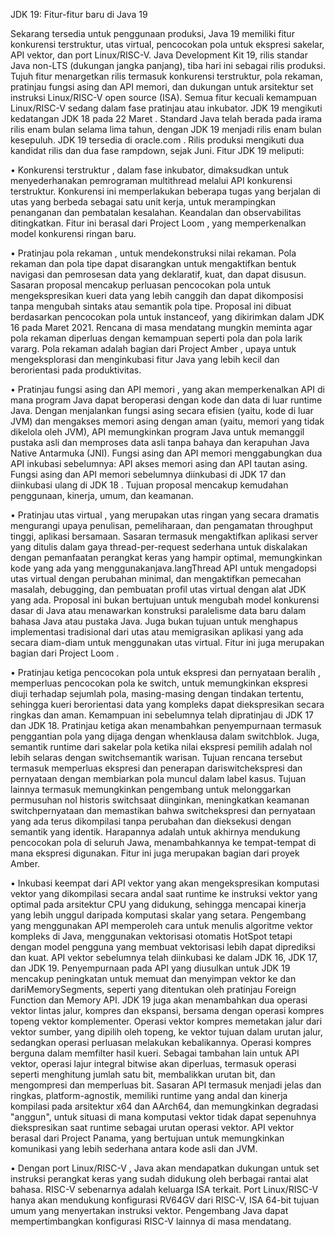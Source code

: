 JDK 19: Fitur-fitur baru di Java 19

Sekarang tersedia untuk penggunaan produksi, Java 19 memiliki fitur konkurensi terstruktur, utas virtual, pencocokan pola untuk ekspresi sakelar, API vektor, dan port Linux/RISC-V. Java Development Kit 19, rilis standar Java non-LTS (dukungan jangka panjang), tiba hari ini sebagai rilis produksi. Tujuh fitur menargetkan rilis termasuk konkurensi terstruktur, pola rekaman, pratinjau fungsi asing dan API memori, dan dukungan untuk arsitektur set instruksi Linux/RISC-V open source (ISA). Semua fitur kecuali kemampuan Linux/RISC-V sedang dalam fase pratinjau atau inkubator. JDK 19 mengikuti kedatangan JDK 18 pada 22 Maret . Standard Java telah berada pada irama rilis enam bulan selama lima tahun, dengan JDK 19 menjadi rilis enam bulan kesepuluh. JDK 19 tersedia di oracle.com . Rilis produksi mengikuti dua kandidat rilis dan dua fase rampdown, sejak Juni. Fitur JDK 19 meliputi:

•	Konkurensi terstruktur , dalam fase inkubator, dimaksudkan untuk menyederhanakan pemrograman multithread melalui API konkurensi terstruktur. Konkurensi ini memperlakukan beberapa tugas yang berjalan di utas yang berbeda sebagai satu unit kerja, untuk merampingkan penanganan dan pembatalan kesalahan. Keandalan dan observabilitas ditingkatkan. Fitur ini berasal dari Project Loom , yang memperkenalkan model konkurensi ringan baru.

•	Pratinjau pola rekaman , untuk mendekonstruksi nilai rekaman. Pola rekaman dan pola tipe dapat disarangkan untuk mengaktifkan bentuk navigasi dan pemrosesan data yang deklaratif, kuat, dan dapat disusun. Sasaran proposal mencakup perluasan pencocokan pola untuk mengekspresikan kueri data yang lebih canggih dan dapat dikomposisi tanpa mengubah sintaks atau semantik pola tipe. Proposal ini dibuat berdasarkan pencocokan pola untuk instanceof, yang dikirimkan dalam JDK 16  pada Maret 2021. Rencana di masa mendatang mungkin meminta agar pola rekaman diperluas dengan kemampuan seperti pola dan pola larik vararg. Pola rekaman adalah bagian dari Project Amber , upaya untuk mengeksplorasi dan menginkubasi fitur Java yang lebih kecil dan berorientasi pada produktivitas.

•	Pratinjau fungsi asing dan API memori , yang akan memperkenalkan API di mana program Java dapat beroperasi dengan kode dan data di luar runtime Java. Dengan menjalankan fungsi asing secara efisien (yaitu, kode di luar JVM) dan mengakses memori asing dengan aman (yaitu, memori yang tidak dikelola oleh JVM), API memungkinkan program Java untuk memanggil pustaka asli dan memproses data asli tanpa bahaya dan kerapuhan Java Native Antarmuka (JNI). Fungsi asing dan API memori menggabungkan dua API inkubasi sebelumnya: API akses memori asing dan API tautan asing. Fungsi asing dan API memori sebelumnya diinkubasi di JDK 17 dan diinkubasi ulang di JDK 18 . Tujuan proposal mencakup kemudahan penggunaan, kinerja, umum, dan keamanan.

•	Pratinjau utas virtual , yang merupakan utas ringan yang secara dramatis mengurangi upaya penulisan, pemeliharaan, dan pengamatan throughput tinggi, aplikasi bersamaan. Sasaran termasuk mengaktifkan aplikasi server yang ditulis dalam gaya thread-per-request sederhana untuk diskalakan dengan pemanfaatan perangkat keras yang hampir optimal, memungkinkan kode yang ada yang menggunakanjava.langThread API untuk mengadopsi utas virtual dengan perubahan minimal, dan mengaktifkan pemecahan masalah, debugging, dan pembuatan profil utas virtual dengan alat JDK yang ada. Proposal ini bukan bertujuan untuk mengubah model konkurensi dasar di Java atau menawarkan konstruksi paralelisme data baru dalam bahasa Java atau pustaka Java. Juga bukan tujuan untuk menghapus implementasi tradisional dari utas atau memigrasikan aplikasi yang ada secara diam-diam untuk menggunakan utas virtual. Fitur ini juga merupakan bagian dari Project Loom .

•	Pratinjau ketiga pencocokan pola untuk ekspresi dan pernyataan beralih , memperluas pencocokan pola ke switch, untuk memungkinkan ekspresi diuji terhadap sejumlah pola, masing-masing dengan tindakan tertentu, sehingga kueri berorientasi data yang kompleks dapat diekspresikan secara ringkas dan aman. Kemampuan ini sebelumnya telah dipratinjau di JDK 17 dan JDK 18. Pratinjau ketiga akan menambahkan penyempurnaan termasuk penggantian pola yang dijaga dengan whenklausa dalam switchblok. Juga, semantik runtime dari sakelar pola ketika nilai ekspresi pemilih adalah nol lebih selaras dengan switchsemantik warisan. Tujuan rencana tersebut termasuk memperluas ekspresi dan penerapan dariswitchekspresi dan pernyataan dengan membiarkan pola muncul dalam label kasus. Tujuan lainnya termasuk memungkinkan pengembang untuk melonggarkan permusuhan nol historis switchsaat diinginkan, meningkatkan keamanan switchpernyataan dan memastikan bahwa switchekspresi dan pernyataan yang ada terus dikompilasi tanpa perubahan dan dieksekusi dengan semantik yang identik. Harapannya adalah untuk akhirnya mendukung pencocokan pola di seluruh Jawa, menambahkannya ke tempat-tempat di mana ekspresi digunakan. Fitur ini juga merupakan bagian dari proyek Amber.

•	Inkubasi keempat dari API vektor yang akan mengekspresikan komputasi vektor yang dikompilasi secara andal saat runtime ke instruksi vektor yang optimal pada arsitektur CPU yang didukung, sehingga mencapai kinerja yang lebih unggul daripada komputasi skalar yang setara. Pengembang yang menggunakan API memperoleh cara untuk menulis algoritme vektor kompleks di Java, menggunakan vektorisasi otomatis HotSpot tetapi dengan model pengguna yang membuat vektorisasi lebih dapat diprediksi dan kuat. API vektor sebelumnya telah diinkubasi ke dalam JDK 16, JDK 17, dan JDK 19. Penyempurnaan pada API yang diusulkan untuk JDK 19 mencakup peningkatan untuk memuat dan menyimpan vektor ke dan dariMemorySegments, seperti yang ditentukan oleh pratinjau Foreign Function dan Memory API. JDK 19 juga akan menambahkan dua operasi vektor lintas jalur, kompres dan ekspansi, bersama dengan operasi kompres topeng vektor komplementer. Operasi vektor kompres memetakan jalur dari vektor sumber, yang dipilih oleh topeng, ke vektor tujuan dalam urutan jalur, sedangkan operasi perluasan melakukan kebalikannya. Operasi kompres berguna dalam memfilter hasil kueri. Sebagai tambahan lain untuk API vektor, operasi lajur integral bitwise akan diperluas, termasuk operasi seperti menghitung jumlah satu bit, membalikkan urutan bit, dan mengompresi dan memperluas bit. Sasaran API termasuk menjadi jelas dan ringkas, platform-agnostik, memiliki runtime yang andal dan kinerja kompilasi pada arsitektur x64 dan AArch64, dan memungkinkan degradasi "anggun", untuk situasi di mana komputasi vektor tidak dapat sepenuhnya diekspresikan saat runtime sebagai urutan operasi vektor. API vektor berasal dari Project Panama, yang bertujuan untuk memungkinkan komunikasi yang lebih sederhana antara kode asli dan JVM.

•	Dengan port Linux/RISC-V , Java akan mendapatkan dukungan untuk set instruksi perangkat keras yang sudah didukung oleh berbagai rantai alat bahasa. RISC-V sebenarnya adalah keluarga ISA terkait. Port Linux/RISC-V hanya akan mendukung konfigurasi RV64GV dari RISC-V, ISA 64-bit tujuan umum yang menyertakan instruksi vektor. Pengembang Java dapat mempertimbangkan konfigurasi RISC-V lainnya di masa mendatang.
